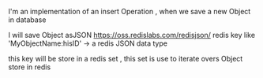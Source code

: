 I'm an implementation of an insert Operation , when we save a new Object in database

I will save Object asJSON https://oss.redislabs.com/redisjson/
redis key like 'MyObjectName:hisID' -> a redis JSON data type

this key will be store in a redis set , this set is use to iterate overs Object store in redis 
